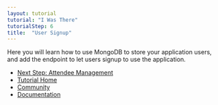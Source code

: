 ```yaml
---
layout: tutorial
tutorial: "I Was There"
tutorialStep: 6
title:  "User Signup"
---
```


Here you will learn how to use MongoDB to store your application users, and add the endpoint to let users signup to use the application.


<div class="go-next">
  <ul>
    <li><a href="07-attendee-management.html"><i class="icon-play"> </i> Next Step: Attendee Management</a></li>
    <li><a href="00-intro.html">Tutorial Home</a></li>
    <li><a href="/community/"><i class="icon-beer"> </i> Community</a></li>
    <li><a href="/docs/"><i class="icon-book"> </i> Documentation</a></li>
  </ul>
</div>
